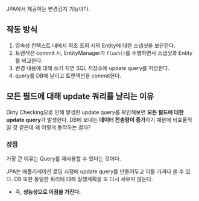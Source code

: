 JPA에서 제공하는 변경감지 기능이다.

## 작동 방식

1. 영속성 컨텍스트 내에서 최초 조회 시의 Entity에 대한 스냅샷을 보관한다.
2. 트랜잭션 commit 시, EntityManager가 `flush()`를 수행하면서 스냅샷과 Entity를 비교한다.
3. 변경 내용에 대해 쓰기 지연 SQL 저장소에 update query를 저장한다.
4. query를 DB에 날리고 트랜잭션을 commit한다.


## 모든 필드에 대해 update 쿼리를 날리는 이유

Dirty Checking으로 인해 발생한 update query를 확인해보면 **모든 필드에 대한 update query**가 발생한다.
DB에 보내는 **데이터 전송량이 증가**하기 때문에 비효율적일 것 같은데 왜 이렇게 동작하는 걸까?

### 장점

가장 큰 이유는 Query를 재사용할 수 있다는 것이다.

JPA는 애플리케이션 로딩 시점에 update query를 만들어두고 이를 가져다 쓸 수 있다.
DB 또한 동일한 쿼리에 대해 실행계획을 또 다시 세우지 않는다.
- 즉, **성능상으로 이점을 가진다.**



